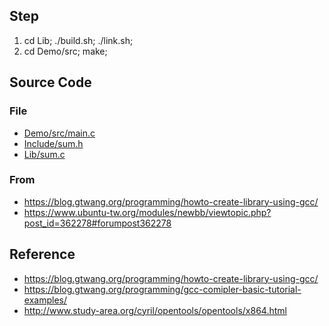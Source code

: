 

## Step

1. cd Lib; ./build.sh; ./link.sh;
2. cd Demo/src; make;

## Source Code

### File

* [Demo/src/main.c](Demo/src/main.c)
* [Include/sum.h](Include/sum.h)
* [Lib/sum.c](Lib/sum.c)

### From

* https://blog.gtwang.org/programming/howto-create-library-using-gcc/
* https://www.ubuntu-tw.org/modules/newbb/viewtopic.php?post_id=362278#forumpost362278


## Reference

* https://blog.gtwang.org/programming/howto-create-library-using-gcc/
* https://blog.gtwang.org/programming/gcc-comipler-basic-tutorial-examples/
* http://www.study-area.org/cyril/opentools/opentools/x864.html
